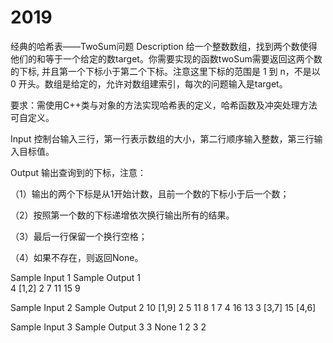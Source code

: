 # 2019
经典的哈希表——TwoSum问题
Description
给一个整数数组，找到两个数使得他们的和等于一个给定的数target。你需要实现的函数twoSum需要返回这两个数的下标, 并且第一个下标小于第二个下标。注意这里下标的范围是 1 到 n，不是以 0 开头。数组是给定的，允许对数组建索引，每次的问题输入是target。

要求：需使用C++类与对象的方法实现哈希表的定义，哈希函数及冲突处理方法可自定义。

Input
控制台输入三行，第一行表示数组的大小，第二行顺序输入整数，第三行输入目标值。


Output
输出查询到的下标，注意：

（1）输出的两个下标是从1开始计数，且前一个数的下标小于后一个数；

（2）按照第一个数的下标递增依次换行输出所有的结果。

（3）最后一行保留一个换行空格；

（4）如果不存在，则返回None。


Sample Input 1                          Sample Output 1      
4                                       [1,2]
2 7 11 15
9

Sample Input 2                          Sample Output 2
10                                      [1,9]
2 5 11 8 1 7 4 16 13 3                  [3,7]
15                                      [4,6]

Sample Input 3                           Sample Output 3
3                                        None
1 2 3
2

